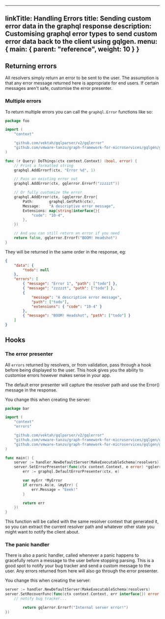 <!--
SPDX-FileCopyrightText: (C) 2025 Intel Corporation
SPDX-License-Identifier: Apache-2.0
!-->

---
linkTitle: Handling Errors
title: Sending custom error data in the graphql response
description: Customising graphql error types to send custom error data back to the client using gqlgen.
menu: { main: { parent: "reference", weight: 10 } }
---

## Returning errors

All resolvers simply return an error to be sent to the user. The assumption is that any error message returned
here is appropriate for end users. If certain messages aren't safe, customise the error presenter.

### Multiple errors

To return multiple errors you can call the `graphql.Error` functions like so:

```go
package foo

import (
	"context"

	"github.com/vektah/gqlparser/v2/gqlerror"
	"github.com/vmware-tanzu/graph-framework-for-microservices/gqlgen/graphql"
)

func (r Query) DoThings(ctx context.Context) (bool, error) {
	// Print a formatted string
	graphql.AddErrorf(ctx, "Error %d", 1)

	// Pass an existing error out
	graphql.AddError(ctx, gqlerror.Errorf("zzzzzt"))

	// Or fully customize the error
	graphql.AddError(ctx, &gqlerror.Error{
		Path:       graphql.GetPath(ctx),
		Message:    "A descriptive error message",
		Extensions: map[string]interface{}{
			"code": "10-4",
		},
	})

	// And you can still return an error if you need
	return false, gqlerror.Errorf("BOOM! Headshot")
}
```

They will be returned in the same order in the response, eg:

```json
{
	"data": {
		"todo": null
	},
	"errors": [
		{ "message": "Error 1", "path": ["todo"] },
		{ "message": "zzzzzt", "path": ["todo"] },
		{
			"message": "A descriptive error message",
			"path": ["todo"],
			"extensions": { "code": "10-4" }
		},
		{ "message": "BOOM! Headshot", "path": ["todo"] }
	]
}
```

## Hooks

### The error presenter

All `errors` returned by resolvers, or from validation, pass through a hook before being displayed to the user.
This hook gives you the ability to customise errors however makes sense in your app.

The default error presenter will capture the resolver path and use the Error() message in the response.

You change this when creating the server:

```go
package bar

import (
	"context"
	"errors"

	"github.com/vektah/gqlparser/v2/gqlerror"
	"github.com/vmware-tanzu/graph-framework-for-microservices/gqlgen/graphql"
	"github.com/vmware-tanzu/graph-framework-for-microservices/gqlgen/graphql/handler"
)

func main() {
	server := handler.NewDefaultServer(MakeExecutableSchema(resolvers))
	server.SetErrorPresenter(func(ctx context.Context, e error) *gqlerror.Error {
		err := graphql.DefaultErrorPresenter(ctx, e)

		var myErr *MyError
		if errors.As(e, &myErr) {
			err.Message = "Eeek!"
		}

		return err
	})
}

```

This function will be called with the same resolver context that generated it, so you can extract the
current resolver path and whatever other state you might want to notify the client about.

### The panic handler

There is also a panic handler, called whenever a panic happens to gracefully return a message to the user before
stopping parsing. This is a good spot to notify your bug tracker and send a custom message to the user. Any errors
returned from here will also go through the error presenter.

You change this when creating the server:

```go
server := handler.NewDefaultServer(MakeExecutableSchema(resolvers)
server.SetRecoverFunc(func(ctx context.Context, err interface{}) error {
    // notify bug tracker...

		return gqlerror.Errorf("Internal server error!")
})
```
